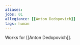 ```yaml
---
aliases:
jobs: 01
allegiance: [[Anton Dedopovich]]
tags: human
---
```


Works for [[Anton Dedopovich]].